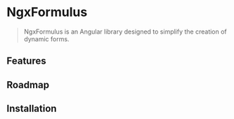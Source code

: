 # NgxFormulus

> NgxFormulus is an Angular library designed to simplify the creation of dynamic forms.

## Features

## Roadmap

## Installation
